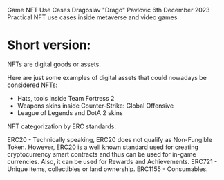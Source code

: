 Game NFT Use Cases
Dragoslav "Drago" Pavlovic
6th December 2023
Practical NFT use cases inside metaverse and video games

# Short version:
NFTs are digital goods or assets. 


Here are just some examples of digital assets that could nowadays be considered NFTs:
- Hats, tools inside Team Fortress 2
- Weapons skins inside Counter-Strike: Global Offensive
- League of Legends and DotA 2 skins

NFT categorization by ERC standards:

ERC20 - Technically speaking, ERC20 does not qualify as Non-Fungible Token. However, ERC20 is a well known standard used for creating cryptocurrency smart contracts and thus can be used for in-game currencies. Also, it can be used for Rewards and Achievements.
ERC721 - Unique items, collectibles or land ownership.
ERC1155 - Consumables.